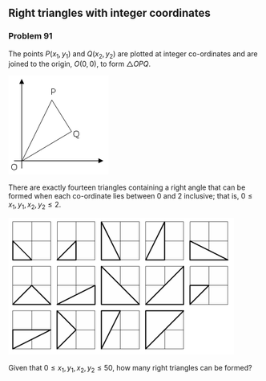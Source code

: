 ﻿## Right triangles with integer coordinates
### Problem 91

The points $P(x_1, y_1)$ and $Q(x_2, y_2)$ are plotted at integer co-ordinates and are joined to the origin, $O(0,0)$, to form $\bigtriangleup OPQ$.

![Triangle](images/triangle.png)

There are exactly fourteen triangles containing a right angle that can be formed when each co-ordinate lies between 0 and 2 inclusive; that is,
$0 \leq x_1, y_1, x_2, y_2 \leq 2$.

![Triangles](images/triangles.png)

Given that $0 \leq x_1, y_1, x_2, y_2 \leq 50$, how many right triangles can be formed?
